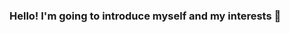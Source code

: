 ### Hello! I'm going to introduce myself and my interests 👋

<!--
**vanesaosu/vanesaosu** is a ✨ _special_ ✨ repository because its `README.md` (this file) appears on your GitHub profile.
I am a person who likes to learn. The world of programming excites me and I would like to continue growing in knowledge every day. I am open to learning more programming languages.
I am currently looking for my first job.
The languages ​​I already know are: HTML, CSS, JS, MYSQL, DJANGO AND PYTHON.
Right now I am learning the language of JAVA.
You can contact me by my email: vanesa10osuna@gmail.com and also visit my linkedin https://www.linkedin.com/in/vanesa-osuna-0a439b258/
